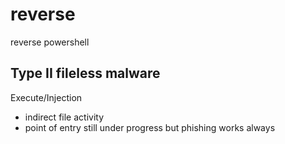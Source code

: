# reverse
reverse powershell 

## Type II fileless malware 
Execute/Injection 
- indirect file activity 
- point of entry still under progress but phishing works always 
